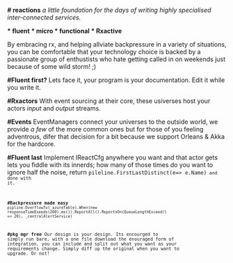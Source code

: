 <b># reactions</b>
<i>a little foundation for the days of writing highly specialised inter-connected services. </i> 

<b>* fluent</b>
<b>* micro </b>
<b>* functional</b>
<b>* Rxactive</b>


By embracing rx, and helping allviate backpressure in a variety of situations, you can be comfortable that your technology choice is backed by a passionate group of enthustists who hate getting called in on weekends just because of some wild storm! ;)


<b>#Fluent first?</b>
Lets face it, your program is your documentation. Edit it while you write it.

<b>#Rxactors</b>
With event sourcing at their core, these usiverses host your actors <i>input</i> and <i>output</i> streams. 

<b>#Events</b>
EventManagers connect your universes to the outside world, we provide <i>a few</i> of the more common ones but for those of you feeling adventrous, difer that decision for a bit because we support Orleans & Akka for the hardcore.

<b>#Fluent last</b>
Implement IReactCfg anywhere you want and that actor gets Iets you fiddle with its innerds; how many of those times do you want to ignore half the noise, return <code>pileline.FirstLastDistinct(e=> e.Name)<code> and done with it. 

<b>#Backpressure made easy</b>
<code>pipline.OverflowTo(_azureTable).When(new responseTimeExeeds(200).ms()).ReportAll().ReportsOn(QueueLengthExceed(l => 20), _centralAlertService)</code>

<b>#pkg mgr free</b>
Our design is your design. Its encourged to simply run bare, with a one file download the enouraged form of integration. you can include and split out what you want as your requirements change. Simply diff up the original when you want to upgrade. Or not!
